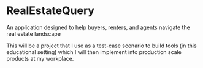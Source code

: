 # RealEstateQuery
An application designed to help buyers, renters, and agents navigate the real estate landscape

This will be a project that I use as a test-case scenario to build tools (in this educational setting) which I will then implement into production scale products at my workplace.
